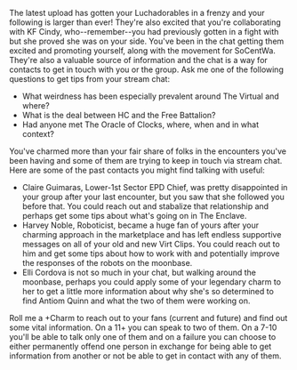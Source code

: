 The latest upload has gotten your Luchadorables in a frenzy and your following is larger than ever! They're also excited that you're collaborating with KF Cindy, who--remember--you had previously gotten in a fight with but she proved she was on your side. You've been in the chat getting them excited and promoting yourself, along with the movement for SoCentWa. They're also a valuable source of information and the chat is a way for contacts to get in touch with you or the group. Ask me one of the following questions to get tips from your stream chat:

- What weirdness has been especially prevalent around The Virtual and where? 
- What is the deal between HC and the Free Battalion? 
- Had anyone met The Oracle of Clocks, where, when and in what context? 

You've charmed more than your fair share of folks in the encounters you've been having and some of them are trying to keep in touch via stream chat. Here are some of the past contacts you might find talking with useful:

- Claire Guimaras, Lower-1st Sector EPD Chief, was pretty disappointed in your group after your last encounter, but you saw that she followed you before that. You could reach out and stabalize that relationship and perhaps get some tips about what's going on in The Enclave. 
- Harvey Noble, Roboticist, became a huge fan of yours after your charming approach in the marketplace and has left endless supportive messages on all of your old and new Virt Clips. You could reach out to him and get some tips about how to work with and potentially improve the responses of the robots on the moonbase.
- Elli Cordova is not so much in your chat, but walking around the moonbase, perhaps you could apply some of your legendary charm to her to get a little more information about why she's so determined to find Antiom Quinn and what the two of them were working on. 

Roll me a +Charm to reach out to your fans (current and future) and find out some vital information. On a 11+ you can speak to two of them. On a 7-10 you'll be able to talk only one of them and on a failure you can choose to either permanently offend one person in exchange for being able to get information from another or not be able to get in contact with any of them. 

